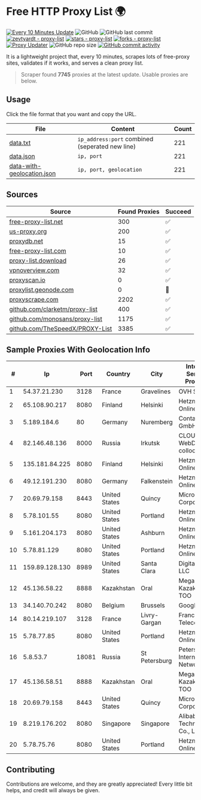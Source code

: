 
# Free HTTP Proxy List 🌍

[![Every 10 Minutes Update](https://github.com/mertguvencli/http-proxy-list/actions/workflows/main.yml/badge.svg?branch=main)](https://github.com/mertguvencli/http-proxy-list/actions/workflows/main.yml)
![GitHub](https://img.shields.io/github/license/mertguvencli/http-proxy-list)
![GitHub last commit](https://img.shields.io/github/last-commit/mertguvencli/http-proxy-list)
[![zevtyardt - proxy-list](https://img.shields.io/static/v1?label=zevtyardt&message=proxy-list&color=blue&logo=github)](https://github.com/zevtyardt/proxy-list "Go to GitHub repo")
[![stars - proxy-list](https://img.shields.io/github/stars/zevtyardt/proxy-list?style=social)](https://github.com/zevtyardt/proxy-list)
[![forks - proxy-list](https://img.shields.io/github/forks/zevtyardt/proxy-list?style=social)](https://github.com/zevtyardt/proxy-list)
[![Proxy Updater](https://github.com/zevtyardt/proxy-list/workflows/Proxy%20Updater/badge.svg)](https://github.com/zevtyardt/proxy-list/actions?query=workflow:"Proxy+Updater")
![GitHub repo size](https://img.shields.io/github/repo-size/zevtyardt/proxy-list)
[![GitHub commit activity](https://img.shields.io/github/commit-activity/m/zevtyardt/proxy-list?logo=commits)](https://github.com/zevtyardt/proxy-list/commits/main)

It is a lightweight project that, every 10 minutes, scrapes lots of free-proxy sites, validates if it works, and serves a clean proxy list.

> Scraper found **7745** proxies at the latest update. Usable proxies are below.

## Usage

Click the file format that you want and copy the URL.

|File|Content|Count|
|----|-------|-----|
|[data.txt](https://raw.githubusercontent.com/mertguvencli/http-proxy-list/main/proxy-list/data.txt)|`ip_address:port` combined (seperated new line)|221|
|[data.json](https://raw.githubusercontent.com/mertguvencli/http-proxy-list/main/proxy-list/data.json)|`ip, port`|221|
|[data-with-geolocation.json](https://raw.githubusercontent.com/mertguvencli/http-proxy-list/main/proxy-list/data-with-geolocation.json)|`ip, port, geolocation`|221|

## Sources

|Source|Found Proxies|Succeed|
|------|-------------|-------|
|[free-proxy-list.net](https://free-proxy-list.net)|300|✅|
|[us-proxy.org](https://www.us-proxy.org)|200|✅|
|[proxydb.net](http://proxydb.net)|15|✅|
|[free-proxy-list.com](https://free-proxy-list.com/?page=&port=&type%5B%5D=http&type%5B%5D=https&up_time=0&search=Search)|10|✅|
|[proxy-list.download](https://www.proxy-list.download/HTTP)|26|✅|
|[vpnoverview.com](https://vpnoverview.com/privacy/anonymous-browsing/free-proxy-servers)|32|✅|
|[proxyscan.io](https://www.proxyscan.io)|0|✅|
|[proxylist.geonode.com](https://proxylist.geonode.com/api/proxy-list?limit=300&page=1&sort_by=lastChecked&sort_type=desc&protocols=http,https)|0|🚫|
|[proxyscrape.com](https://api.proxyscrape.com/v2/?request=displayproxies&protocol=http&timeout=10000&country=all&ssl=all&anonymity=all)|2202|✅|
|[github.com/clarketm/proxy-list](https://raw.githubusercontent.com/clarketm/proxy-list/master/proxy-list-raw.txt)|400|✅|
|[github.com/monosans/proxy-list](https://raw.githubusercontent.com/monosans/proxy-list/main/proxies/http.txt)|1175|✅|
|[github.com/TheSpeedX/PROXY-List](https://raw.githubusercontent.com/TheSpeedX/PROXY-List/master/http.txt)|3385|✅|


## Sample Proxies With Geolocation Info

|#|Ip|Port|Country|City|Internet Service Provider|
|-|--|----|-------|----|-------------------------|
|1|54.37.21.230|3128|France|Gravelines|OVH SAS|
|2|65.108.90.217|8080|Finland|Helsinki|Hetzner Online GmbH|
|3|5.189.184.6|80|Germany|Nuremberg|Contabo GmbH|
|4|82.146.48.136|8000|Russia|Irkutsk|CLOUD WebDC collocation|
|5|135.181.84.225|8080|Finland|Helsinki|Hetzner Online GmbH|
|6|49.12.191.230|8080|Germany|Falkenstein|Hetzner Online GmbH|
|7|20.69.79.158|8443|United States|Quincy|Microsoft Corporation|
|8|5.78.101.55|8080|United States|Portland|Hetzner Online GmbH|
|9|5.161.204.173|8080|United States|Ashburn|Hetzner Online GmbH|
|10|5.78.81.129|8080|United States|Portland|Hetzner Online GmbH|
|11|159.89.128.130|8989|United States|Santa Clara|DigitalOcean, LLC|
|12|45.136.58.22|8888|Kazakhstan|Oral|Megahost Kazakhstan TOO|
|13|34.140.70.242|8080|Belgium|Brussels|Google LLC|
|14|80.14.219.107|3128|France|Livry-Gargan|France Telecom|
|15|5.78.77.85|8080|United States|Portland|Hetzner Online GmbH|
|16|5.8.53.7|18081|Russia|St Petersburg|Petersburg Internet Network ltd|
|17|45.136.58.51|8888|Kazakhstan|Oral|Megahost Kazakhstan TOO|
|18|20.69.79.158|8443|United States|Quincy|Microsoft Corporation|
|19|8.219.176.202|8080|Singapore|Singapore|Alibaba (US) Technology Co., Ltd.|
|20|5.78.75.76|8080|United States|Portland|Hetzner Online GmbH|



## Contributing

Contributions are welcome, and they are greatly appreciated! Every
little bit helps, and credit will always be given.

